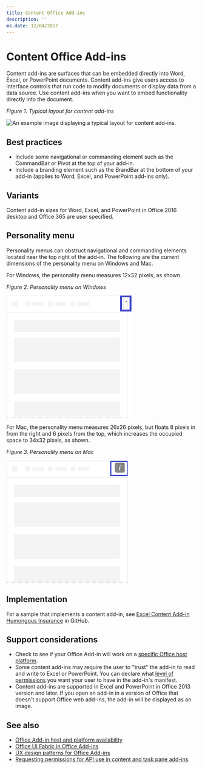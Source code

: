 ```yaml
---
title: Content Office Add-ins
description: ''
ms.date: 12/04/2017
---
```




# Content Office Add-ins

Content add-ins are surfaces that can be embedded directly into Word, Excel, or PowerPoint documents. Content add-ins give users access to interface controls that run code to modify documents or display data from a data source. Use content add-ins when you want to embed functionality directly into the document.  

*Figure 1. Typical layout for content add-ins*

![An example image displaying a typical layout for content add-ins.](../images/overview-with-app-content.png)

## Best practices

- Include some navigational or commanding element such as the CommandBar or Pivot at the top of your add-in.
- Include a branding element such as the BrandBar at the bottom of your add-in (applies to Word, Excel, and PowerPoint add-ins only).

## Variants

Content add-in sizes for Word, Excel, and PowerPoint in Office 2016 desktop and Office 365 are user specified.

## Personality menu

Personality menus can obstruct navigational and commanding elements located near the top right of the add-in. The following are the current dimensions of the personality menu on Windows and Mac.

For Windows, the personality menu measures 12x32 pixels, as shown.

*Figure 2. Personality menu on Windows* 

![Image showing the personality menu on Windows desktop](../images/personality-menu-win.png)


For Mac, the personality menu measures 26x26 pixels, but floats 8 pixels in from the right and 6 pixels from the top, which increases the occupied space to 34x32 pixels, as shown.

*Figure 3. Personality menu on Mac*

![Image showing the personality menu on Mac desktop](../images/personality-menu-mac.png)

## Implementation

For a sample that implements a content add-in, see [Excel Content Add-in Humongous Insurance](https://github.com/OfficeDev/Excel-Content-Add-in-Humongous-Insurance) in GitHub.

## Support considerations
- Check to see if your Office Add-in will work on a [specific Office host platform](https://docs.microsoft.com/office/dev/add-ins/overview/office-add-in-availability). 
- Some content add-ins may require the user to "trust" the add-in to read and write to Excel or PowerPoint. You can declare what [level of permissions](https://docs.microsoft.com/office/dev/add-ins/develop/requesting-permissions-for-api-use-in-content-and-task-pane-add-ins) you want your user to have in the add-in's manifest.  
- Content add-ins are supported in Excel and PowerPoint in Office 2013 version and later. If you open an add-in in a version of Office that doesn't support Office web add-ins, the add-in will be displayed as an image.

## See also
- [Office Add-in host and platform availability](https://docs.microsoft.com/office/dev/add-ins/overview/office-add-in-availability)
- [Office UI Fabric in Office Add-ins](https://docs.microsoft.com/office/dev/add-ins/design/office-ui-fabric) 
- [UX design patterns for Office Add-ins](https://docs.microsoft.com/office/dev/add-ins/design/ux-design-patterns)
- [Requesting permissions for API use in content and task pane add-ins](https://docs.microsoft.com/office/dev/add-ins/develop/requesting-permissions-for-api-use-in-content-and-task-pane-add-ins)
